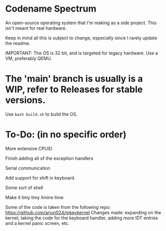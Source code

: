 # Codename Spectrum
An open-source operating system that I'm making as a side project. This isn't meant for real hardware. 

Keep in mind all this is subject to change, especially since I rarely update the readme.

IMPORTANT: The OS is 32 bit, and is targeted for legacy hardware. Use a VM, preferably QEMU.

# The 'main' branch is usually is a WIP, refer to Releases for stable versions.

Use ```bash build.sh``` to build the OS.

# To-Do: (in no specific order)

More extensive CPUID 

Finish adding all of the exception handlers

Serial communication 

Add support for shift in keyboard.

Some sort of shell

Make it limy limy limine time






Some of the code is taken from the following repo: https://github.com/arjun024/mkeykernel
Changes made: expanding on the kernel, taking the code for the keyboard handler, adding more IDT entries and a kernel panic screen, etc.

